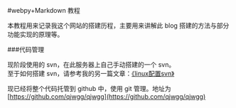 #webpy+Markdown 教程

本教程用来记录我这个网站的搭建历程，主要用来讲解此 blog 搭建的方法与部分功能实现的原理等。




###代码管理

现阶段使用的 svn，在此服务器上自己手动搭建的一个 svn。  
至于如何搭建 svn，请参考我的另一篇文章：[《linux配置svn》](http://www.qjwgg.com/linux/linux_svn.html)

现已经将整个代码托管到 github 中，使用 git 管理。地址为 [https://github.com/qjwgg/qjwgg](https://github.com/qjwgg/qjwgg)
